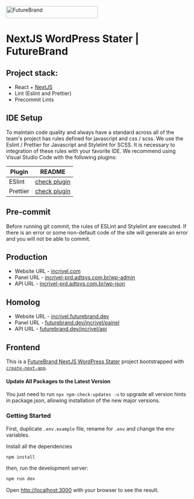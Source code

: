 <img src="https://www.futurebrand.com/build/images/futurebrand-logo-2017.svg" width="250" height="33" alt="FutureBrand" />

# NextJS WordPress Stater | FutureBrand

## Project stack:

- React + [NextJS](https://nextjs.org)
- Lint (Eslint and Prettier)
- Precommit Lints

## IDE Setup

To maintain code quality and always have a standard across all of the team's
project has rules defined for javascript and css / scss. We use the Eslint /
Prettier for Javascript and Stylelint for SCSS. It is necessary to
integration of these rules with your favorite IDE. We recommend using Visual
Studio Code with the following plugins:

| Plugin   | README                                                                                     |
| -------- | ------------------------------------------------------------------------------------------ |
| ESlint   | [check plugin](https://marketplace.visualstudio.com/items?itemName=dbaeumer.vscode-eslint) |
| Prettier | [check plugin](https://marketplace.visualstudio.com/items?itemName=esbenp.prettier-vscode) |

## Pre-commit

Before running git commit, the rules of ESLint and Stylelint are executed. If
there is an error or some non-default code of the site will generate an error
and you will not be able to commit.

## Production

- Website URL - [incrivel.com](https://www.incrivel.com)
- Panel URL - [incrivel-prd.adtsys.com.br/wp-admin](https://incrivel-prd.adtsys.com.br/wp-admin)
- API URL - [incrivel-prd.adtsys.com.br/wp-json](https://incrivel-prd.adtsys.com.br/wp-json)

## Homolog

- Website URL - [incrivel.futurebrand.dev](https://incrivel.futurebrand.dev)
- Panel URL - [futurebrand.dev/incrivel/painel](https://futurebrand.dev/incrivel/painel)
- API URL - [futurebrand.dev/incrivel/api](https://futurebrand.dev/incrivel/api)

## Frontend

This is a [FutureBrand NextJS WordPress Stater](https://github.com/futurebrand/nextjs-wp-starter/)
project bootstrapped with [`create-next-app`](https://github.com/vercel/next.js/tree/canary/packages/create-next-app).

#### Update All Packages to the Latest Version

You just need to run `npx npm-check-updates -u` to upgrade all version hints in package.json, allowing installation of the new major versions.

### Getting Started

First, duplicate `.env.example` file, rename for `.env` and change the env variables.

Install all the dependencies

```bash
npm install
```

then, run the development server:

```bash
npm run dev
```

Open [http://localhost:3000](http://localhost:3000) with your browser to see the
result.
